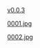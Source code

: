 
[v0.0.3](https://github.com/littleflute/practical-javascript-dom-scripting-ajax-projects/edit/master/cnBook/readme.md)

[0001.jpg](0001.jpg)

[0002.jpg](0002.jpg)

